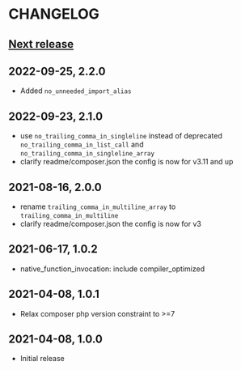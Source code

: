 CHANGELOG
=========

[Next release](https://github.com/mfn/php-cs-fixer-config/compare/1.0.2...master)
--------------

2022-09-25, 2.2.0
-----------------
- Added `no_unneeded_import_alias`

2022-09-23, 2.1.0
-----------------
- use `no_trailing_comma_in_singleline` instead of deprecated
  `no_trailing_comma_in_list_call` and `no_trailing_comma_in_singleline_array`
- clarify readme/composer.json the config is now for v3.11 and up

2021-08-16, 2.0.0
-----------------
- rename `trailing_comma_in_multiline_array` to `trailing_comma_in_multiline`
- clarify readme/composer.json the config is now for v3

2021-06-17, 1.0.2
-----------------
- native_function_invocation: include compiler_optimized

2021-04-08, 1.0.1
-----------------
- Relax composer php version constraint to >=7

2021-04-08, 1.0.0
-----------------
- Initial release

